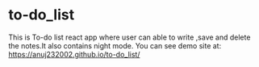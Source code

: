# to-do_list
This is To-do list react app where user can able to write ,save and delete the notes.It also contains night mode.
You can see demo site at: https://anuj232002.github.io/to-do_list/ 
